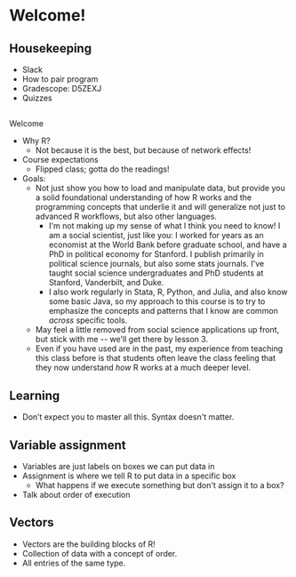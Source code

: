 # Welcome!

## Housekeeping

- Slack
- How to pair program
- Gradescope: D5ZEXJ
- Quizzes

##
Welcome
- Why R?
  - Not because it is the best, but because of network effects!
- Course expectations
  - Flipped class; gotta do the readings!
- Goals:
  - Not just show you how to load and manipulate data, but provide you a solid foundational understanding of how R works and the programming concepts that underlie it and will generalize not just to advanced R workflows, but also other languages. 
    - I'm not making up my sense of what I think you need to know! I am a social scientist, just like you: I worked for years as an economist at the World Bank before graduate school, and have a PhD in political economy for Stanford. I publish primarily in political science journals, but also some stats journals. I've taught social science undergraduates and PhD students at Stanford, Vanderbilt, and Duke. 
    - I also work regularly in Stata, R, Python, and Julia, and also know some basic Java, so my approach to this course is to try to emphasize the concepts and patterns that I know are common *across* specific tools.
  - May feel a little removed from social science applications up front, but stick with me -- we'll get there by lesson 3. 
  - Even if you have used are in the past, my experience from teaching this class before is that students often leave the class feeling that they now understand *how* R works at a much deeper level. 

## Learning

- Don’t expect you to master all this. Syntax doesn't matter. 

## Variable assignment
- Variables are just labels on boxes we can put data in
- Assignment is where we tell R to put data in a specific box
  - What happens if we execute something but don't assign it to a box?
- Talk about order of execution

## Vectors

- Vectors are the building blocks of R!
- Collection of data with a concept of order. 
- All entries of the same type. 
